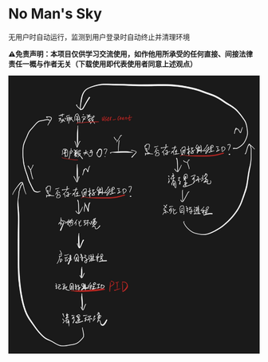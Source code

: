 # No Man's Sky

无用户时自动运行，监测到用户登录时自动终止并清理环境

**⚠️免责声明：本项目仅供学习交流使用，如作他用所承受的任何直接、间接法律责任一概与作者无关（下载使用即代表使用者同意上述观点）**

![flow-chart](img/flow-chart.jpeg)
